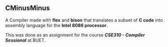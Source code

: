 ## CMinusMinus

A Compiler made with **flex** and **bison** that translates a subset of **C code** into assembly language for the **Intel 8086 processor**.

This was done as an assignment for the course ***CSE310 - Compiler Sessional*** at BUET.





